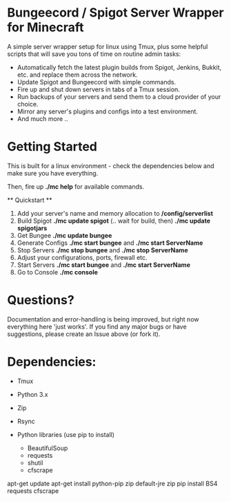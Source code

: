 # Bungeecord / Spigot Server Wrapper for Minecraft
A simple server wrapper setup for linux using Tmux, plus some helpful scripts that will save you tons of time on routine admin tasks:

- Automatically fetch the latest plugin builds from Spigot, Jenkins, Bukkit, etc. and replace them across the network.  
- Update Spigot and Bungeecord with simple commands.
- Fire up and shut down servers in tabs of a Tmux session.
- Run backups of your servers and send them to a cloud provider of your choice.
- Mirror any server's plugins and configs into a test environment.
- And much more ..

# Getting Started

This is built for a linux environment - check the dependencies below and make sure you have everything.

Then, fire up **./mc help** for available commands.

** Quickstart **

1. Add your server's name and memory allocation to **/config/serverlist**
2. Build Spigot **./mc update spigot** (.. wait for build, then) **./mc update spigotjars**
3. Get Bungee **./mc update bungee**
4. Generate Configs **./mc start bungee** and **./mc start ServerName**
5. Stop Servers **./mc stop bungee** and **./mc stop ServerName**
6. Adjust your configurations, ports, firewall etc.
7. Start Servers **./mc start bungee** and **./mc start ServerName**
8. Go to Console **./mc console**

# Questions?

Documentation and error-handling is being improved, but right now everything here 'just works'.   If you find any major bugs or have suggestions, please create an Issue above (or fork it).

# Dependencies:

- Tmux
- Python 3.x
- Zip
- Rsync

- Python libraries (use pip to install)
  - BeautifulSoup
  - requests
  - shutil
  - cfscrape

apt-get update
apt-get install python-pip zip default-jre zip 
pip install BS4 requests cfscrape

